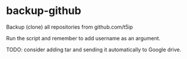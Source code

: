 # backup-github
Backup (clone) all repositories from github.com/t5ip 

Run the script and remember to add username as an argument.

TODO: consider adding tar and sending it automatically to Google drive.
